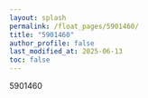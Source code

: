 ```yaml
---
layout: splash
permalink: /float_pages/5901460/
title: "5901460"
author_profile: false
last_modified_at: 2025-06-13
toc: false
---
```

 
5901460
